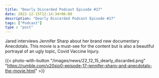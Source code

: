 ```yaml
---
title: "Dearly Discarded Podcast Episode #17"
date: 2022-12-15T12:14:34+06:00
description: "Dearly Discarded Podcast Episode #17"
tags: ["Podcast"]
type : "post"
---
```

Jared interviews Jennifer Sharp about her brand new documentary Anecdotals. This movie is a must-see for the content but is also a beautiful portrayal of an ugly topic, Covid Vaccine Injury.

{{< photo-with-button "/images/news/22_12_15_dearly_discarded.png" "https://rumble.com/v20sio0-episode-17-jennifer-sharp-and-anecdotals-the-movie.html" >}}

